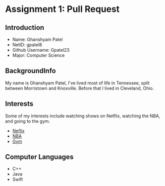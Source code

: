 # Assignment 1: Pull Request

## Introduction

* Name: Ghanshyam Patel
* NetID: gpatel8
* Github Username: Gpatel23
* Major: Computer Science

## BackgroundInfo
My name is Ghanshyam Patel, I've lived most of life in Tennessee, split between Morristown and Knoxville. Before that I lived in Cleveland, Ohio. 

## Interests
Some of my interests include watching shows on Netflix, watching the NBA, and going to the gym. 

* [Neflix](https://www.netflix.com)
* [NBA](https://www.nba.com)
* [Gym](https://recsports.utk.edu/)

## Computer Languages 

* C++
* Java
* Swift
